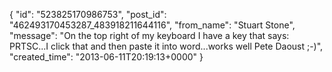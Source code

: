  {
   "id": "523825170986753",
   "post_id": "462493170453287_483918211644116",
   "from_name": "Stuart Stone",
   "message": "On the top right of my keyboard I have a key that says: PRTSC...I click that and then paste it into word...works well Pete Daoust ;-)",
   "created_time": "2013-06-11T20:19:13+0000"
 }
